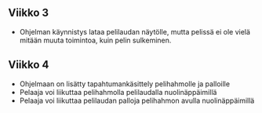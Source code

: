## Viikko 3 ##

- Ohjelman käynnistys lataa pelilaudan näytölle, mutta pelissä ei ole vielä mitään muuta toimintoa, kuin pelin sulkeminen.

## Viikko 4 ##

- Ohjelmaan on lisätty tapahtumankäsittely pelihahmolle ja palloille
- Pelaaja voi liikuttaa pelihahmolla pelilaudalla nuolinäppäimillä
- Pelaaja voi liikuttaa pelilaudan palloja pelihahmon avulla nuolinäppäimillä

